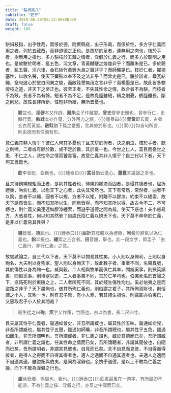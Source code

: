 ```yaml
---
title: "駢拇第八"
subtitle: "莊子"
date: 2019-08-26T08:13:09+08:00
draft: false
weight: 108
---
```




駢拇枝指，出乎性哉，而侈於德，附贅縣疣，出乎形哉，而侈於性，多方乎仁義而用之者，列於五藏哉，而非道德之正也。是故駢於足者，連無用之肉也，枝於手者，樹無用之指也，多方駢枝於五藏之情者，淫僻於仁義之行，而多方於聰明之用也。是故駢於明者，亂五色，淫文章，青黃黼黻之煌煌非乎？而離朱是已。多於聰者，亂五聲，淫六律，金石絲竹黃鍾大呂之聲非乎？而師曠是已。枝於仁者，擢德塞性，以收名聲，使天下簧鼓以奉不及之法非乎？而曾史是已。駢於辯者，纍瓦結繩，竄句遊心於堅白同異之間，而敝跬譽無用之言非乎？而楊墨是已。故此皆多駢旁枝之道，非天下之至正也。彼至正者，不失其性命之情，故合者不為駢，而枝者不為跂，長者不為有餘，短者不為不足，是故鳧脛雖短，續之則憂，鶴脛雖長，斷之則悲，故性長非所斷，性短非所續，無所去憂也。

> **駢**並也。**淫僻**本又作辟。**離朱**孟子作離婁。**曾史**曾參史鰌也，曾參行仁，史鰌行義。**敝跬**本亦作蹩，分外用力之貌。{{<span success>}}鍾泰曰{{</span>}}**青黃**即玄黃，古者玄衣而黃裳。**敝跬**猶下篇之蹩躠，言其勞於形也。{{<span success>}}案{{</span>}}如首句所言，則由德而有性而有形。



意仁義其非人情乎？彼仁人何其多憂也？且夫駢於拇者，決之則泣，枝於手者，齕之則啼，二者或有餘於數，或不足於數，其於憂一也。今世之仁人，蒿目而憂世之患，不仁之人，決性命之情而饕貴富，故意仁義其非人情乎？自三代以下者，天下何其囂囂也。

> **齕**李音紇，齒斷也。{{<span success>}}鍾泰曰{{</span>}}**蒿目**猶云蓬心。**囂囂**言議論之多也。



且夫待鉤繩規矩而正者，是削其性者也，待繩約膠漆而固者，是侵其德者也，屈折禮樂，呴俞仁義，以慰天下之心者，此失其常然也。天下有常然，常然者，曲者不以鉤，直者不以繩，圓者不以規，方者不以矩，附離不以膠漆，約束不以纆索，故天下誘然皆生，而不知其所以生，同焉皆得，而不知其所以得，故古今不二，不可虧也，則仁義又奚連連如膠漆纆索，而遊乎道德之間為哉，使天下惑也！夫小惑易方，大惑易性，何以知其然邪？自虞氏招仁義以撓天下也，天下莫不奔命於仁義，是非以仁義易其性與？

> **纆**音墨。**撓**亂也。{{<span success>}}鍾泰曰{{</span>}}**屈折**其肢體以為禮樂，**呴俞**於辭氣以為仁義也。**鉤**半規也。**纆**索之三合者。**招**音翹，舉也。此一段文字，即孟子「由仁義行，非行仁義」之意。



故嘗試論之，自三代以下者，天下莫不以物易其性矣。小人則以身殉利，士則以身殉名，大夫則以身殉家，聖人則以身殉天下，故此數子者，事業不同，名聲異號，其於傷性以身為殉一也。臧與穀，二人相與牧羊而俱亡其羊，問臧奚事，則挾筴讀書，問穀奚事，則博塞以遊，二人者事業不同，其於亡羊均也。伯夷死名於首陽之下，盜跖死利於東陵之上，二人者所死不同，其於殘生傷性均也。奚必伯夷之是而盜跖之非乎？天下盡殉也，彼其所殉仁義也，則俗謂之君子，其所殉貨財也，則俗謂之小人，其殉一也，則有君子焉，有小人焉，若其殘生損性，則盜跖亦伯夷已，又惡取君子小人於其間哉？

> 殺生從之曰**殉**。**筴**字又作策，竹簡也，古以為書，長二尺四寸。



且夫屬其性乎仁義者，雖通如曾史，非吾所謂臧也，屬其性於五味，雖通如俞兒，非吾所謂臧也，屬其性乎五聲，雖通如師曠，非吾所謂聰也，屬其性乎五色，雖通如離朱，非吾所謂明也。吾所謂臧者，非仁義之謂也，臧於其德而已矣，吾所謂臧者，非所謂仁義之謂也，任其性命之情而已矣，吾所謂聰者，非謂其聞彼也，自聞而已矣，吾所謂明者，非謂其見彼也，自見而已矣。夫不自見而見彼，不自得而得彼者，是得人之得而不自得其得者也，適人之適而不自適其適者也。夫適人之適而不自適其適，雖盜跖與伯夷，是同為淫僻也。余愧乎道德，是以上不敢為仁義之操，而下不敢為淫僻之行也。

> **屬**徐音燭，係屬也，著也。{{<span success>}}鍾泰曰{{</span>}}莊書最重在一游字，有所屬即不能游。不為仁義之操、淫僻之行，亦反之中庸而已矣。